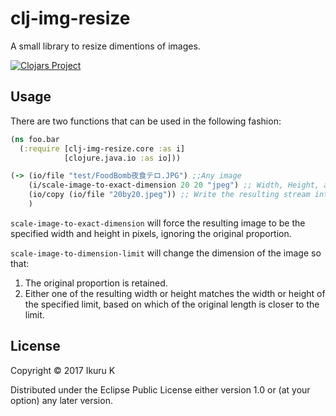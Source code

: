 # clj-img-resize

A small library to resize dimentions of images.

[![Clojars Project](https://img.shields.io/clojars/v/clj-img-resize.svg)](https://clojars.org/clj-img-resize)

## Usage

There are two functions that can be used in the following fashion:

```clojure
(ns foo.bar
  (:require [clj-img-resize.core :as i]
            [clojure.java.io :as io]))

(-> (io/file "test/FoodBomb夜食テロ.JPG") ;;Any image
    (i/scale-image-to-exact-dimension 20 20 "jpeg") ;; Width, Height, and output file format such as jpeg/gif/png
    (io/copy (io/file "20by20.jpeg")) ;; Write the resulting stream into a file
    )
```

`scale-image-to-exact-dimension` will force the resulting image to be the specified width and height in pixels, ignoring the original proportion.

`scale-image-to-dimension-limit` will change the dimension of the image so that:

1. The original proportion is retained.
2. Either one of the resulting width or height matches the width or height of the specified limit, based on which of the original length is closer to the limit.

## License

Copyright © 2017 Ikuru K

Distributed under the Eclipse Public License either version 1.0 or (at
your option) any later version.
